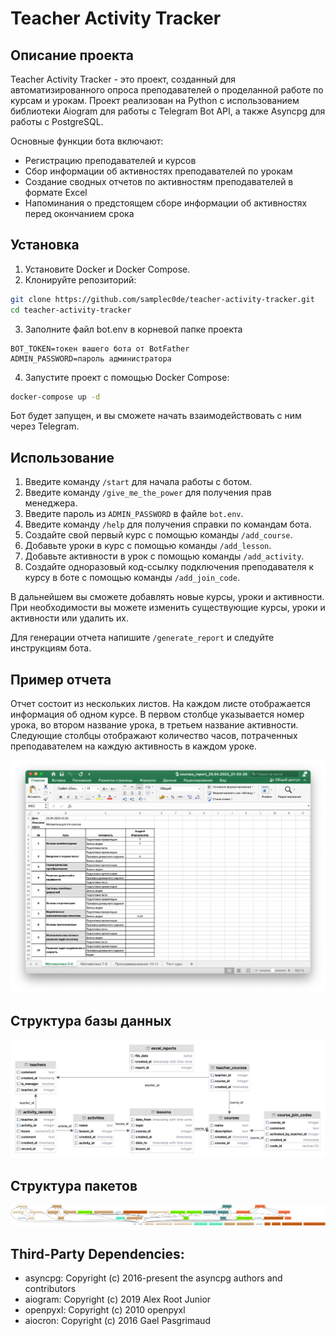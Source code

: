 # Teacher Activity Tracker
## Описание проекта

Teacher Activity Tracker - это проект, созданный для автоматизированного опроса преподавателей о проделанной работе по курсам и урокам. Проект реализован на Python с использованием библиотеки Aiogram для работы с Telegram Bot API, а также Asyncpg для работы с PostgreSQL.

Основные функции бота включают:

- Регистрацию преподавателей и курсов
- Сбор информации об активностях преподавателей по урокам
- Создание сводных отчетов по активностям преподавателей в формате Excel
- Напоминания о предстоящем сборе информации об активностях перед окончанием срока

## Установка

1. Установите Docker и Docker Compose.
2. Клонируйте репозиторий:
```bash
git clone https://github.com/samplec0de/teacher-activity-tracker.git
cd teacher-activity-tracker
```
3. Заполните файл bot.env в корневой папке проекта
```
BOT_TOKEN=токен вашего бота от BotFather
ADMIN_PASSWORD=пароль администратора
```
4. Запустите проект с помощью Docker Compose:
```bash
docker-compose up -d
```

Бот будет запущен, и вы сможете начать взаимодействовать с ним через Telegram.

## Использование
1. Введите команду `/start` для начала работы с ботом.
2. Введите команду `/give_me_the_power` для получения прав менеджера.
3. Введите пароль из `ADMIN_PASSWORD` в файле `bot.env`.
3. Введите команду `/help` для получения справки по командам бота.
4. Создайте свой первый курс с помощью команды `/add_course`.
5. Добавьте уроки в курс с помощью команды `/add_lesson`.
6. Добавьте активности в урок с помощью команды `/add_activity`.
7. Создайте одноразовый код-ссылку подключения преподавателя к курсу в боте с помощью команды `/add_join_code`.

В дальнейшем вы сможете добавлять новые курсы, уроки и активности.
При необходимости вы можете изменить существующие курсы, уроки и активности или удалить их.

Для генерации отчета напишите `/generate_report` и следуйте инструкциям бота.

## Пример отчета
Отчет состоит из нескольких листов. На каждом листе отображается информация об одном курсе.
В первом столбце указывается номер урока, во втором название урока, в третьем название активности.
Следующие столбцы отображают количество часов, потраченных преподавателем на каждую активность в каждом уроке.

![report.png](assets/report.png)

## Структура базы данных

![database_diagram.png](assets/database_diagram.png)

## Структура пакетов

![packages.png](assets/packages.png)

## Third-Party Dependencies:

- asyncpg: Copyright (c) 2016-present the asyncpg authors and contributors
- aiogram: Copyright (c) 2019 Alex Root Junior
- openpyxl: Copyright (c) 2010 openpyxl
- aiocron: Copyright (c) 2016 Gael Pasgrimaud

